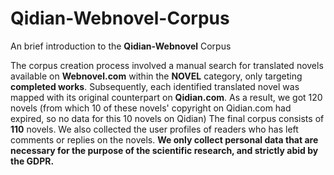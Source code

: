 # Qidian-Webnovel-Corpus

An brief introduction to the **Qidian-Webnovel** Corpus

The corpus creation process involved a manual search for translated novels available on **Webnovel.com** within the **NOVEL** category, only targeting **completed works**.
Subsequently, each identified translated novel was mapped with its original counterpart on **Qidian.com**. 
As a result, we got 120 novels (from which 10 of these novels' copyright on Qidian.com had expired, so no data for this 10 novels on Qidian) 
The final corpus consists of **110** novels. 
We also collected the user profiles of readers who has left comments or replies on the novels. **We only collect personal data that are necessary for the purpose of the scientific research, and strictly abid by the GDPR.**



